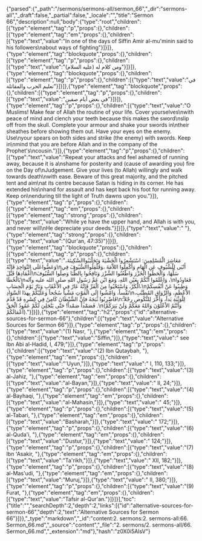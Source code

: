 {"parsed":{"_path":"/sermons/sermons-all/sermon_66","_dir":"sermons-all","_draft":false,"_partial":false,"_locale":"","title":"Sermon 66","description":null,"body":{"type":"root","children":[{"type":"element","tag":"p","props":{},"children":[{"type":"element","tag":"em","props":{},"children":[{"type":"text","value":"In one of the days of Siffin Amir al-mu'minin said to his followers\nabout ways of fighting"}]}]},{"type":"element","tag":"blockquote","props":{},"children":[{"type":"element","tag":"p","props":{},"children":[{"type":"text","value":"ومن كلام له (عليه السلام)"}]}]},{"type":"element","tag":"blockquote","props":{},"children":[{"type":"element","tag":"p","props":{},"children":[{"type":"text","value":"في تعليم الحرب والمقاتلة"}]}]},{"type":"element","tag":"blockquote","props":{},"children":[{"type":"element","tag":"p","props":{},"children":[{"type":"text","value":"في بعض أيام صفين"}]}]},{"type":"element","tag":"p","props":{},"children":[{"type":"text","value":"O Muslims! Make fear of Allah the routine of your life. Cover yourselves\nwith peace of mind and clench your teeth because this makes the sword\nslip off from the skull. Complete your armour and shake your swords in\ntheir sheathes before showing them out. Have your eyes on the enemy. Use\nyour spears on both sides and strike (the enemy) with swords. Keep in\nmind that you are before Allah and in the company of the Prophet's\ncousin."}]},{"type":"element","tag":"p","props":{},"children":[{"type":"text","value":"Repeat your attacks and feel ashamed of running away, because it is a\nshame for posterity and (cause of awarding you) fire on the Day of\nJudgement. Give your lives (to Allah) willingly and walk towards death\nwith ease. Beware of this great majority, and the pitched tent and aim\nat its centre because Satan is hiding in its corner. He has extended his\nhand for assault and has kept back his foot for running away. Keep on\nenduring till the light of Truth dawns upon you."}]},{"type":"element","tag":"p","props":{},"children":[{"type":"element","tag":"em","props":{},"children":[{"type":"element","tag":"strong","props":{},"children":[{"type":"text","value":"While ye have the upper hand, and Allah is with you, and never will\nHe depreciate your deeds."}]}]},{"type":"text","value":" "},{"type":"element","tag":"strong","props":{},"children":[{"type":"text","value":"(Qur'an, 47:35)"}]}]},{"type":"element","tag":"blockquote","props":{},"children":[{"type":"element","tag":"p","props":{},"children":[{"type":"text","value":"مَعَاشِرَ الْمُسْلِمِينَ: اسْتَشْعِرُوا الْخَشْيَةَ وَتَجَلْبَبُواالسَّكِينَةَ، وَعَضُّواعَلَى النَّوَاجِذِ فَإِنَّهُ\nأَنْبَى لِلْسُّيُوفِ عَنِ الْهَامِ وَأَكْمِلُوا اللاَّمَةَ ،وَقَلْقِلُواالسُّيُوفَ فِي أَغْمَادِهَا قَبْلَ\nسَلِّهَا، وَالْحَظُوا الْخَزْرَ وَاطْعُنُوا الشَّزْرَ وَنَافِحُوا بِالظُّبَا وَصِلُوا السُّيُوفَ بَالْخُطَا\nوَاعْلَمُوا أَنَّكُمْ بِعَيْنِ اللهِ، وَمَعَ ابْنِ عَمِّ رَسُولِ اللهِ صلى الله عليه وآله ،\nفَعَاوِدُوا الْكَرَّ، وَاسْتَحْيُوا مِنَ الْفَرِّ فَإِنَّهُ عَارٌ فِي الاْعْقَابِ وَنَارٌ يَوْمَ الْحِسَابِ،\nوَطِيبُوا عَنْ أَنْفُسِكُمْ نَفْساً، وَامْشُوا إِلَى الْمَوْتِ مَشْياً سُجُحاً وَعَلَيْكُمْ بِهذَا السَّوَادِ\nالاْعْظَمِ، وَالرِّوَاقِ المُطَنَّبِ، فَاضْرِبُوا ثَبَجَهُ فإِنَّ الشَّيْطَانَ كَامِنٌ فِي كِسْرِهِ قَدْ قَدَّمَ\nلِلْوَثْبَةِ يَداً، وَأَخَّرَ لِلنُّكُوصِ رِجْلاً؛ فَصَمْداً صَمْداً! حَتَّى يَنْجَلِيَ لَكُمْ عَمُودُ الْحَقِّ .\n(وَأَنْتُمُ الاْعْلَوْنَ وَاللهُ مَعَكُمْ وَلَنْ يَتِرَكُمْ أَعْمَالَكُمْ)."}]}]},{"type":"element","tag":"h2","props":{"id":"alternative-sources-for-sermon-66"},"children":[{"type":"text","value":"Alternative Sources for Sermon 66"}]},{"type":"element","tag":"p","props":{},"children":[{"type":"text","value":"(1) Nasr, "},{"type":"element","tag":"em","props":{},"children":[{"type":"text","value":"Siffin,"}]},{"type":"text","value":" see Ibn Abi al-Hadid, I, 479;"}]},{"type":"element","tag":"p","props":{},"children":[{"type":"text","value":"(2) Ibn Qutaybah, "},{"type":"element","tag":"em","props":{},"children":[{"type":"text","value":"'Uyun,"}]},{"type":"text","value":" I, 110, 133;"}]},{"type":"element","tag":"p","props":{},"children":[{"type":"text","value":"(3) al-Jahiz, "},{"type":"element","tag":"em","props":{},"children":[{"type":"text","value":"al-Bayan,"}]},{"type":"text","value":" II, 24;"}]},{"type":"element","tag":"p","props":{},"children":[{"type":"text","value":"(4) al-Bayhaqi, "},{"type":"element","tag":"em","props":{},"children":[{"type":"text","value":"al-Mahasin,"}]},{"type":"text","value":" 45;"}]},{"type":"element","tag":"p","props":{},"children":[{"type":"text","value":"(5) al-Tabari, "},{"type":"element","tag":"em","props":{},"children":[{"type":"text","value":"Basharah,"}]},{"type":"text","value":" 172;"}]},{"type":"element","tag":"p","props":{},"children":[{"type":"text","value":"(6) al-Quda'i, "},{"type":"element","tag":"em","props":{},"children":[{"type":"text","value":"Dustur,"}]},{"type":"text","value":" 124;"}]},{"type":"element","tag":"p","props":{},"children":[{"type":"text","value":"(7) Ibn 'Asakir, "},{"type":"element","tag":"em","props":{},"children":[{"type":"text","value":"Ta'rikh,"}]},{"type":"text","value":" XII, 182;"}]},{"type":"element","tag":"p","props":{},"children":[{"type":"text","value":"(8) al-Mas'udi, "},{"type":"element","tag":"em","props":{},"children":[{"type":"text","value":"Muruj,"}]},{"type":"text","value":" II, 380;"}]},{"type":"element","tag":"p","props":{},"children":[{"type":"text","value":"(9) Furat, "},{"type":"element","tag":"em","props":{},"children":[{"type":"text","value":"Tafsir al-Qur'an."}]}]}],"toc":{"title":"","searchDepth":2,"depth":2,"links":[{"id":"alternative-sources-for-sermon-66","depth":2,"text":"Alternative Sources for Sermon 66"}]}},"_type":"markdown","_id":"content:2. sermons:2. sermons-all:66. Sermon_66.md","_source":"content","_file":"2. sermons/2. sermons-all/66. Sermon_66.md","_extension":"md"},"hash":"z0X0i5AIsV"}